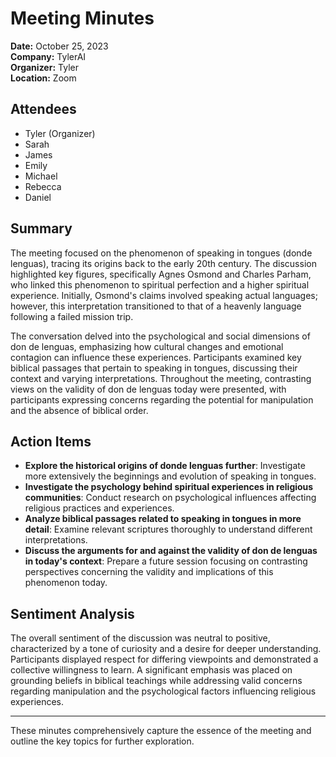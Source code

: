 # Meeting Minutes

**Date:** October 25, 2023  
**Company:** TylerAI  
**Organizer:** Tyler  
**Location:** Zoom  

## Attendees
- Tyler (Organizer)
- Sarah
- James
- Emily
- Michael
- Rebecca
- Daniel

## Summary
The meeting focused on the phenomenon of speaking in tongues (donde lenguas), tracing its origins back to the early 20th century. The discussion highlighted key figures, specifically Agnes Osmond and Charles Parham, who linked this phenomenon to spiritual perfection and a higher spiritual experience. Initially, Osmond's claims involved speaking actual languages; however, this interpretation transitioned to that of a heavenly language following a failed mission trip.

The conversation delved into the psychological and social dimensions of don de lenguas, emphasizing how cultural changes and emotional contagion can influence these experiences. Participants examined key biblical passages that pertain to speaking in tongues, discussing their context and varying interpretations. Throughout the meeting, contrasting views on the validity of don de lenguas today were presented, with participants expressing concerns regarding the potential for manipulation and the absence of biblical order.

## Action Items
- **Explore the historical origins of donde lenguas further**: Investigate more extensively the beginnings and evolution of speaking in tongues.
- **Investigate the psychology behind spiritual experiences in religious communities**: Conduct research on psychological influences affecting religious practices and experiences.
- **Analyze biblical passages related to speaking in tongues in more detail**: Examine relevant scriptures thoroughly to understand different interpretations.
- **Discuss the arguments for and against the validity of don de lenguas in today's context**: Prepare a future session focusing on contrasting perspectives concerning the validity and implications of this phenomenon today.

## Sentiment Analysis
The overall sentiment of the discussion was neutral to positive, characterized by a tone of curiosity and a desire for deeper understanding. Participants displayed respect for differing viewpoints and demonstrated a collective willingness to learn. A significant emphasis was placed on grounding beliefs in biblical teachings while addressing valid concerns regarding manipulation and the psychological factors influencing religious experiences.

---

These minutes comprehensively capture the essence of the meeting and outline the key topics for further exploration.